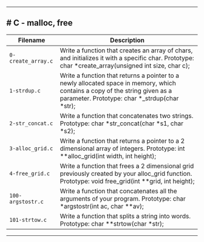 <hr>
<h2># C - malloc, free</h2>

| Filename | Description |
| -------- | ----------- |
| `0-create_array.c` | Write a function that creates an array of chars, and initializes it with a specific char. Prototype: char *create_array(unsigned int size, char c); |
| `1-strdup.c` | Write a function that returns a pointer to a newly allocated space in memory, which contains a copy of the string given as a parameter. Prototype: char *_strdup(char *str); |
| `2-str_concat.c` | Write a function that concatenates two strings. Prototype: char *str_concat(char *s1, char *s2); |
| `3-alloc_grid.c` | Write a function that returns a pointer to a 2 dimensional array of integers. Prototype: int **alloc_grid(int width, int height); |
| `4-free_grid.c` | Write a function that frees a 2 dimensional grid previously created by your alloc_grid function. Prototype: void free_grid(int **grid, int height); |
| `100-argstostr.c` | Write a function that concatenates all the arguments of your program. Prototype: char *argstostr(int ac, char **av); |
| `101-strtow.c` | Write a function that splits a string into words. Prototype: char **strtow(char *str); |
<hr>
